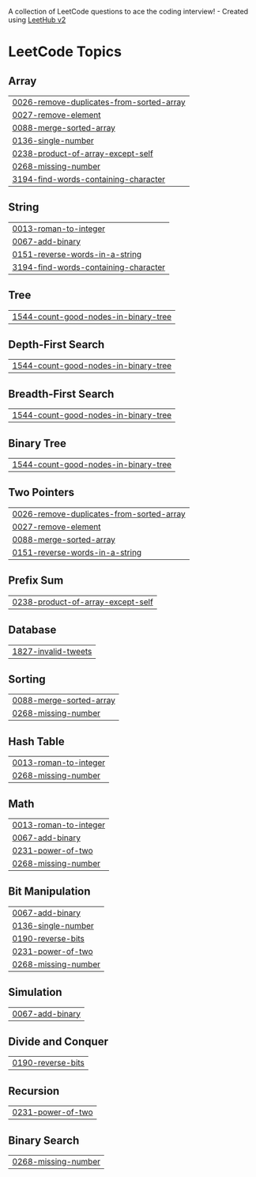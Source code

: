 A collection of LeetCode questions to ace the coding interview! - Created using [LeetHub v2](https://github.com/arunbhardwaj/LeetHub-2.0)
<!---LeetCode Topics Start-->
# LeetCode Topics
## Array
|  |
| ------- |
| [0026-remove-duplicates-from-sorted-array](https://github.com/Prasanth-Kandikatla/LeetCode/tree/master/0026-remove-duplicates-from-sorted-array) |
| [0027-remove-element](https://github.com/Prasanth-Kandikatla/LeetCode/tree/master/0027-remove-element) |
| [0088-merge-sorted-array](https://github.com/Prasanth-Kandikatla/LeetCode/tree/master/0088-merge-sorted-array) |
| [0136-single-number](https://github.com/Prasanth-Kandikatla/LeetCode/tree/master/0136-single-number) |
| [0238-product-of-array-except-self](https://github.com/Prasanth-Kandikatla/LeetCode/tree/master/0238-product-of-array-except-self) |
| [0268-missing-number](https://github.com/Prasanth-Kandikatla/LeetCode/tree/master/0268-missing-number) |
| [3194-find-words-containing-character](https://github.com/Prasanth-Kandikatla/LeetCode/tree/master/3194-find-words-containing-character) |
## String
|  |
| ------- |
| [0013-roman-to-integer](https://github.com/Prasanth-Kandikatla/LeetCode/tree/master/0013-roman-to-integer) |
| [0067-add-binary](https://github.com/Prasanth-Kandikatla/LeetCode/tree/master/0067-add-binary) |
| [0151-reverse-words-in-a-string](https://github.com/Prasanth-Kandikatla/LeetCode/tree/master/0151-reverse-words-in-a-string) |
| [3194-find-words-containing-character](https://github.com/Prasanth-Kandikatla/LeetCode/tree/master/3194-find-words-containing-character) |
## Tree
|  |
| ------- |
| [1544-count-good-nodes-in-binary-tree](https://github.com/Prasanth-Kandikatla/LeetCode/tree/master/1544-count-good-nodes-in-binary-tree) |
## Depth-First Search
|  |
| ------- |
| [1544-count-good-nodes-in-binary-tree](https://github.com/Prasanth-Kandikatla/LeetCode/tree/master/1544-count-good-nodes-in-binary-tree) |
## Breadth-First Search
|  |
| ------- |
| [1544-count-good-nodes-in-binary-tree](https://github.com/Prasanth-Kandikatla/LeetCode/tree/master/1544-count-good-nodes-in-binary-tree) |
## Binary Tree
|  |
| ------- |
| [1544-count-good-nodes-in-binary-tree](https://github.com/Prasanth-Kandikatla/LeetCode/tree/master/1544-count-good-nodes-in-binary-tree) |
## Two Pointers
|  |
| ------- |
| [0026-remove-duplicates-from-sorted-array](https://github.com/Prasanth-Kandikatla/LeetCode/tree/master/0026-remove-duplicates-from-sorted-array) |
| [0027-remove-element](https://github.com/Prasanth-Kandikatla/LeetCode/tree/master/0027-remove-element) |
| [0088-merge-sorted-array](https://github.com/Prasanth-Kandikatla/LeetCode/tree/master/0088-merge-sorted-array) |
| [0151-reverse-words-in-a-string](https://github.com/Prasanth-Kandikatla/LeetCode/tree/master/0151-reverse-words-in-a-string) |
## Prefix Sum
|  |
| ------- |
| [0238-product-of-array-except-self](https://github.com/Prasanth-Kandikatla/LeetCode/tree/master/0238-product-of-array-except-self) |
## Database
|  |
| ------- |
| [1827-invalid-tweets](https://github.com/Prasanth-Kandikatla/LeetCode/tree/master/1827-invalid-tweets) |
## Sorting
|  |
| ------- |
| [0088-merge-sorted-array](https://github.com/Prasanth-Kandikatla/LeetCode/tree/master/0088-merge-sorted-array) |
| [0268-missing-number](https://github.com/Prasanth-Kandikatla/LeetCode/tree/master/0268-missing-number) |
## Hash Table
|  |
| ------- |
| [0013-roman-to-integer](https://github.com/Prasanth-Kandikatla/LeetCode/tree/master/0013-roman-to-integer) |
| [0268-missing-number](https://github.com/Prasanth-Kandikatla/LeetCode/tree/master/0268-missing-number) |
## Math
|  |
| ------- |
| [0013-roman-to-integer](https://github.com/Prasanth-Kandikatla/LeetCode/tree/master/0013-roman-to-integer) |
| [0067-add-binary](https://github.com/Prasanth-Kandikatla/LeetCode/tree/master/0067-add-binary) |
| [0231-power-of-two](https://github.com/Prasanth-Kandikatla/LeetCode/tree/master/0231-power-of-two) |
| [0268-missing-number](https://github.com/Prasanth-Kandikatla/LeetCode/tree/master/0268-missing-number) |
## Bit Manipulation
|  |
| ------- |
| [0067-add-binary](https://github.com/Prasanth-Kandikatla/LeetCode/tree/master/0067-add-binary) |
| [0136-single-number](https://github.com/Prasanth-Kandikatla/LeetCode/tree/master/0136-single-number) |
| [0190-reverse-bits](https://github.com/Prasanth-Kandikatla/LeetCode/tree/master/0190-reverse-bits) |
| [0231-power-of-two](https://github.com/Prasanth-Kandikatla/LeetCode/tree/master/0231-power-of-two) |
| [0268-missing-number](https://github.com/Prasanth-Kandikatla/LeetCode/tree/master/0268-missing-number) |
## Simulation
|  |
| ------- |
| [0067-add-binary](https://github.com/Prasanth-Kandikatla/LeetCode/tree/master/0067-add-binary) |
## Divide and Conquer
|  |
| ------- |
| [0190-reverse-bits](https://github.com/Prasanth-Kandikatla/LeetCode/tree/master/0190-reverse-bits) |
## Recursion
|  |
| ------- |
| [0231-power-of-two](https://github.com/Prasanth-Kandikatla/LeetCode/tree/master/0231-power-of-two) |
## Binary Search
|  |
| ------- |
| [0268-missing-number](https://github.com/Prasanth-Kandikatla/LeetCode/tree/master/0268-missing-number) |
<!---LeetCode Topics End-->